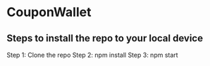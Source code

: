 # CouponWallet
## Steps to install the repo to your local device
Step 1: Clone the repo
Step 2: npm install
Step 3: npm start
